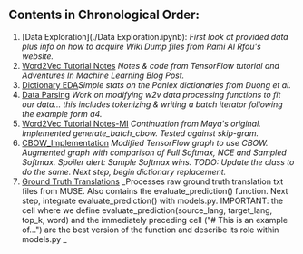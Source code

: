 ## Contents in Chronological Order:

1. [Data Exploration](./Data Exploration.ipynb): _First look at provided data plus info on how to acquire Wiki Dump files from Rami Al Rfou's website._
2. [Word2Vec Tutorial Notes](./Word2Vec_Tutorial_Notes.ipynb) _Notes & code from TensorFlow tutorial and Adventures In Machine Learning Blog Post._
3. [Dictionary EDA](./Dictionary_EDA.ipynb)_Simple stats on the Panlex dictionaries from Duong et al._
4. [Data Parsing](./Data_Parsing) _Work on modifying w2v data processing functions to fit our data... this includes tokenizing & writing a batch iterator following the example form a4._
5. [Word2Vec Tutorial Notes-MI](./Word2Vec_Tutorial_Notes-MI.ipynb) _Continuation from Maya's original. Implemented generate_batch_cbow. Tested against skip-gram._
6. [CBOW_Implementation](./CBOW_implementation.ipynb) _Modified TensorFlow graph to use CBOW. Augmented graph with comparison of Full Softmax, NCE and Sampled Softmax. Spoiler alert: Sample Softmax wins. TODO: Update the class to do the same.  Next step, begin dictionary replacement._
7. [Ground Truth Translations](./Ground_Truth_Translations.ipynb) _Processes raw ground truth translation txt files from MUSE. Also contains the evaluate_prediction() function. Next step, integrate evaluate_prediction() with models.py. IMPORTANT: the cell where we define evaluate_prediction(source_lang, target_lang, top_k, word) and the immediately preceding cell ("# This is an example of...") are the best version of the function and describe its role within models.py _
